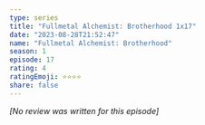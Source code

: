 ```yaml
---
type: series
title: "Fullmetal Alchemist: Brotherhood 1x17"
date: "2023-08-28T21:52:47"
name: "Fullmetal Alchemist: Brotherhood"
season: 1
episode: 17
rating: 4
ratingEmoji: ⭐️⭐️⭐️⭐️
share: false
---
```


*[No review was written for this episode]*
